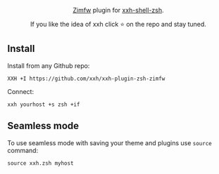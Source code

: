 <p align="center">  
<a href="https://github.com/zimfw/zimfw/">Zimfw</a> plugin for <a href="//github.com/xxh/xxh-shell-zsh">xxh-shell-zsh</a>.
</p>

<p align="center">  
If you like the idea of xxh click ⭐ on the repo and stay tuned.
</p>


## Install
Install from any Github repo:
```
XXH +I https://github.com/xxh/xxh-plugin-zsh-zimfw
```
Connect:
``` 
xxh yourhost +s zsh +if
```

## Seamless mode
To use seamless mode with saving your theme and plugins use `source` command: 
```
source xxh.zsh myhost
```